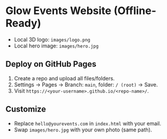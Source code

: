 # Glow Events Website (Offline-Ready)
- Local 3D logo: `images/logo.png`
- Local hero image: `images/hero.jpg`

## Deploy on GitHub Pages
1. Create a repo and upload all files/folders.
2. Settings → Pages → Branch: `main`, folder: `/ (root)` → Save.
3. Visit `https://<your-username>.github.io/<repo-name>/`.

## Customize
- Replace `hello@yourevents.com` in `index.html` with your email.
- Swap `images/hero.jpg` with your own photo (same path).
